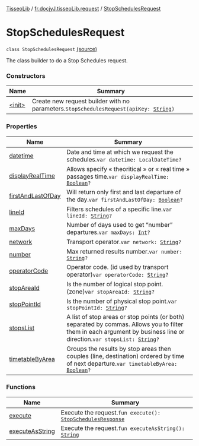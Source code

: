 [TisseoLib](../../index.md) / [fr.docjyJ.tisseoLib.request](../index.md) / [StopSchedulesRequest](./index.md)

# StopSchedulesRequest

`class StopSchedulesRequest` [(source)](https://github.com/docjyJ/TisseoLib/tree/master/src/main/kotlin/fr/docjyJ/tisseoLib/request/StopSchedulesRequest.kt#L28)

The class builder to do a Stop Schedules request.

### Constructors

| Name | Summary |
|---|---|
| [&lt;init&gt;](-init-.md) | Create new request builder with no parameters.`StopSchedulesRequest(apiKey: `[`String`](https://kotlinlang.org/api/latest/jvm/stdlib/kotlin/-string/index.html)`)` |

### Properties

| Name | Summary |
|---|---|
| [datetime](datetime.md) | Date and time at which we request the schedules.`var datetime: LocalDateTime?` |
| [displayRealTime](display-real-time.md) | Allows specify « theoritical » or « real time » passages time.`var displayRealTime: `[`Boolean`](https://kotlinlang.org/api/latest/jvm/stdlib/kotlin/-boolean/index.html)`?` |
| [firstAndLastOfDay](first-and-last-of-day.md) | Will return only first and last departure of the day.`var firstAndLastOfDay: `[`Boolean`](https://kotlinlang.org/api/latest/jvm/stdlib/kotlin/-boolean/index.html)`?` |
| [lineId](line-id.md) | Filters schedules of a specific line.`var lineId: `[`String`](https://kotlinlang.org/api/latest/jvm/stdlib/kotlin/-string/index.html)`?` |
| [maxDays](max-days.md) | Number of days used to get “number” departures.`var maxDays: `[`Int`](https://kotlinlang.org/api/latest/jvm/stdlib/kotlin/-int/index.html)`?` |
| [network](network.md) | Transport operator.`var network: `[`String`](https://kotlinlang.org/api/latest/jvm/stdlib/kotlin/-string/index.html)`?` |
| [number](number.md) | Max returned results number.`var number: `[`String`](https://kotlinlang.org/api/latest/jvm/stdlib/kotlin/-string/index.html)`?` |
| [operatorCode](operator-code.md) | Operator code. (id used by transport operator)`var operatorCode: `[`String`](https://kotlinlang.org/api/latest/jvm/stdlib/kotlin/-string/index.html)`?` |
| [stopAreaId](stop-area-id.md) | Is the number of logical stop point. (zone)`var stopAreaId: `[`String`](https://kotlinlang.org/api/latest/jvm/stdlib/kotlin/-string/index.html)`?` |
| [stopPointId](stop-point-id.md) | Is the number of physical stop point.`var stopPointId: `[`String`](https://kotlinlang.org/api/latest/jvm/stdlib/kotlin/-string/index.html)`?` |
| [stopsList](stops-list.md) | A list of stop areas or stop points (or both) separated by commas. Allows you to filter them in each argument by business line or direction.`var stopsList: `[`String`](https://kotlinlang.org/api/latest/jvm/stdlib/kotlin/-string/index.html)`?` |
| [timetableByArea](timetable-by-area.md) | Groups the results by stop areas then couples (line, destination) ordered by time of next departure.`var timetableByArea: `[`Boolean`](https://kotlinlang.org/api/latest/jvm/stdlib/kotlin/-boolean/index.html)`?` |

### Functions

| Name | Summary |
|---|---|
| [execute](execute.md) | Execute the request.`fun execute(): `[`StopSchedulesResponse`](../../fr.docjy-j.tisseo-lib.model.stop-schedule/-stop-schedules-response/index.md) |
| [executeAsString](execute-as-string.md) | Execute the request.`fun executeAsString(): `[`String`](https://kotlinlang.org/api/latest/jvm/stdlib/kotlin/-string/index.html) |
